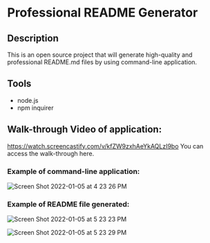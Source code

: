 # Professional README Generator

## Description
This is an open source project that will generate high-quality and professional README.md files by using command-line application. 

## Tools
* node.js
* npm inquirer

## Walk-through Video of application:
https://watch.screencastify.com/v/kfZW9zxhAeYkAQLzI9bo
You can access the walk-through here.

### Example of command-line application:
![Screen Shot 2022-01-05 at 4 23 26 PM](https://user-images.githubusercontent.com/92767735/148293998-6b396c39-6c3a-4059-8cff-ce780ebac7b8.png)

### Example of README file generated:
![Screen Shot 2022-01-05 at 5 23 23 PM](https://user-images.githubusercontent.com/92767735/148298090-114d1cb2-22be-4477-9902-9da798399685.png)

![Screen Shot 2022-01-05 at 5 23 29 PM](https://user-images.githubusercontent.com/92767735/148298137-ae10c74b-650b-47ab-8c96-f07decc2f344.png)


